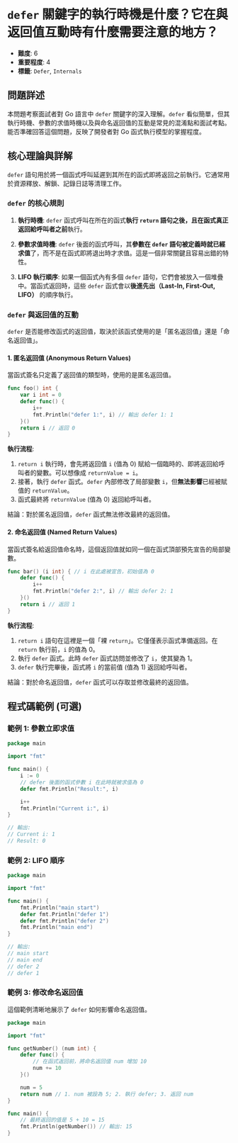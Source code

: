 # `defer` 關鍵字的執行時機是什麼？它在與返回值互動時有什麼需要注意的地方？

- **難度**: 6
- **重要程度**: 4
- **標籤**: `Defer`, `Internals`

## 問題詳述

本問題考察面試者對 Go 語言中 `defer` 關鍵字的深入理解。`defer` 看似簡單，但其執行時機、參數的求值時機以及與命名返回值的互動是常見的混淆點和面試考點。能否準確回答這個問題，反映了開發者對 Go 函式執行模型的掌握程度。

## 核心理論與詳解

`defer` 語句用於將一個函式呼叫延遲到其所在的函式即將返回之前執行。它通常用於資源釋放、解鎖、記錄日誌等清理工作。

### `defer` 的核心規則

1.  **執行時機**: `defer` 函式呼叫在所在的函式**執行 `return` 語句之後，且在函式真正返回給呼叫者之前**執行。

2.  **參數求值時機**: `defer` 後面的函式呼叫，其**參數在 `defer` 語句被定義時就已經求值**了，而不是在函式即將退出時才求值。這是一個非常關鍵且容易出錯的特性。

3.  **LIFO 執行順序**: 如果一個函式內有多個 `defer` 語句，它們會被放入一個堆疊中。當函式返回時，這些 `defer` 函式會以**後進先出（Last-In, First-Out, LIFO）** 的順序執行。

### `defer` 與返回值的互動

`defer` 是否能修改函式的返回值，取決於該函式使用的是「匿名返回值」還是「命名返回值」。

#### 1. 匿名返回值 (Anonymous Return Values)

當函式簽名只定義了返回值的類型時，使用的是匿名返回值。

```go
func foo() int {
    var i int = 0
    defer func() {
        i++
        fmt.Println("defer 1:", i) // 輸出 defer 1: 1
    }()
    return i // 返回 0
}
```

**執行流程**:
1. `return i` 執行時，會先將返回值 `i` (值為 0) 賦給一個臨時的、即將返回給呼叫者的變數。可以想像成 `returnValue = i`。
2. 接著，執行 `defer` 函式。`defer` 內部修改了局部變數 `i`，但**無法影響**已經被賦值的 `returnValue`。
3. 函式最終將 `returnValue` (值為 0) 返回給呼叫者。

結論：對於匿名返回值，`defer` 函式無法修改最終的返回值。

#### 2. 命名返回值 (Named Return Values)

當函式簽名給返回值命名時，這個返回值就如同一個在函式頂部預先宣告的局部變數。

```go
func bar() (i int) { // i 在此處被宣告，初始值為 0
    defer func() {
        i++
        fmt.Println("defer 2:", i) // 輸出 defer 2: 1
    }()
    return i // 返回 1
}
```

**執行流程**:
1. `return i` 語句在這裡是一個「裸 `return`」。它僅僅表示函式準備返回。在 `return` 執行前，`i` 的值為 0。
2. 執行 `defer` 函式。此時 `defer` 函式訪問並修改了 `i`，使其變為 1。
3. `defer` 執行完畢後，函式將 `i` 的當前值 (值為 1) 返回給呼叫者。

結論：對於命名返回值，`defer` 函式可以存取並修改最終的返回值。

## 程式碼範例 (可選)

### 範例 1: 參數立即求值

```go
package main

import "fmt"

func main() {
	i := 0
	// defer 後面的函式參數 i 在此時就被求值為 0
	defer fmt.Println("Result:", i)

	i++
	fmt.Println("Current i:", i)
}

// 輸出:
// Current i: 1
// Result: 0
```

### 範例 2: LIFO 順序

```go
package main

import "fmt"

func main() {
	fmt.Println("main start")
	defer fmt.Println("defer 1")
	defer fmt.Println("defer 2")
	fmt.Println("main end")
}

// 輸出:
// main start
// main end
// defer 2
// defer 1
```

### 範例 3: 修改命名返回值

這個範例清晰地展示了 `defer` 如何影響命名返回值。

```go
package main

import "fmt"

func getNumber() (num int) {
	defer func() {
		// 在函式返回前，將命名返回值 num 增加 10
		num += 10
	}()

	num = 5
	return num // 1. num 被設為 5; 2. 執行 defer; 3. 返回 num
}

func main() {
	// 最終返回的值是 5 + 10 = 15
	fmt.Println(getNumber()) // 輸出: 15
}
```
